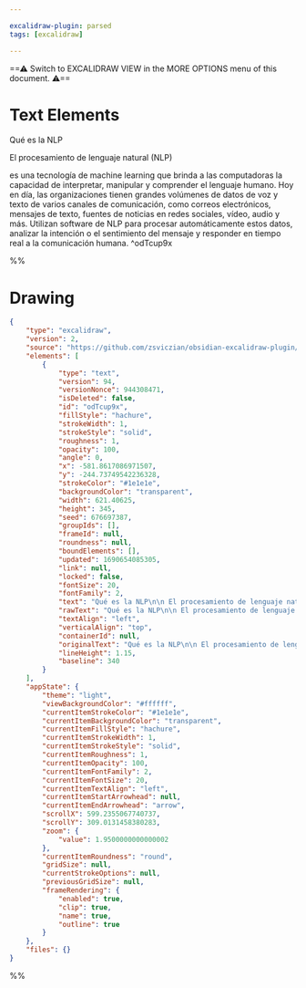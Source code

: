 ```yaml
---

excalidraw-plugin: parsed
tags: [excalidraw]

---
```

==⚠  Switch to EXCALIDRAW VIEW in the MORE OPTIONS menu of this document. ⚠==


# Text Elements
Qué es la NLP

 El procesamiento de lenguaje natural (NLP)

 
es una tecnología de machine learning que brinda
 a las computadoras la capacidad de interpretar, 
manipular y comprender el lenguaje humano. Hoy en día,
 las organizaciones tienen grandes volúmenes de datos de voz
 y texto de varios canales de comunicación, como correos 
electrónicos, mensajes de texto, fuentes de noticias en redes
 sociales, vídeo, audio y más. Utilizan software de NLP para procesar 
automáticamente estos datos, analizar la intención o
 el sentimiento del mensaje y responder en 
tiempo real a la comunicación humana. ^odTcup9x

%%
# Drawing
```json
{
	"type": "excalidraw",
	"version": 2,
	"source": "https://github.com/zsviczian/obsidian-excalidraw-plugin/releases/tag/1.9.11",
	"elements": [
		{
			"type": "text",
			"version": 94,
			"versionNonce": 944308471,
			"isDeleted": false,
			"id": "odTcup9x",
			"fillStyle": "hachure",
			"strokeWidth": 1,
			"strokeStyle": "solid",
			"roughness": 1,
			"opacity": 100,
			"angle": 0,
			"x": -581.8617086971507,
			"y": -244.73749542236328,
			"strokeColor": "#1e1e1e",
			"backgroundColor": "transparent",
			"width": 621.40625,
			"height": 345,
			"seed": 676697387,
			"groupIds": [],
			"frameId": null,
			"roundness": null,
			"boundElements": [],
			"updated": 1690654085305,
			"link": null,
			"locked": false,
			"fontSize": 20,
			"fontFamily": 2,
			"text": "Qué es la NLP\n\n El procesamiento de lenguaje natural (NLP)\n\n \nes una tecnología de machine learning que brinda\n a las computadoras la capacidad de interpretar, \nmanipular y comprender el lenguaje humano. Hoy en día,\n las organizaciones tienen grandes volúmenes de datos de voz\n y texto de varios canales de comunicación, como correos \nelectrónicos, mensajes de texto, fuentes de noticias en redes\n sociales, vídeo, audio y más. Utilizan software de NLP para procesar \nautomáticamente estos datos, analizar la intención o\n el sentimiento del mensaje y responder en \ntiempo real a la comunicación humana.",
			"rawText": "Qué es la NLP\n\n El procesamiento de lenguaje natural (NLP)\n\n \nes una tecnología de machine learning que brinda\n a las computadoras la capacidad de interpretar, \nmanipular y comprender el lenguaje humano. Hoy en día,\n las organizaciones tienen grandes volúmenes de datos de voz\n y texto de varios canales de comunicación, como correos \nelectrónicos, mensajes de texto, fuentes de noticias en redes\n sociales, vídeo, audio y más. Utilizan software de NLP para procesar \nautomáticamente estos datos, analizar la intención o\n el sentimiento del mensaje y responder en \ntiempo real a la comunicación humana.",
			"textAlign": "left",
			"verticalAlign": "top",
			"containerId": null,
			"originalText": "Qué es la NLP\n\n El procesamiento de lenguaje natural (NLP)\n\n \nes una tecnología de machine learning que brinda\n a las computadoras la capacidad de interpretar, \nmanipular y comprender el lenguaje humano. Hoy en día,\n las organizaciones tienen grandes volúmenes de datos de voz\n y texto de varios canales de comunicación, como correos \nelectrónicos, mensajes de texto, fuentes de noticias en redes\n sociales, vídeo, audio y más. Utilizan software de NLP para procesar \nautomáticamente estos datos, analizar la intención o\n el sentimiento del mensaje y responder en \ntiempo real a la comunicación humana.",
			"lineHeight": 1.15,
			"baseline": 340
		}
	],
	"appState": {
		"theme": "light",
		"viewBackgroundColor": "#ffffff",
		"currentItemStrokeColor": "#1e1e1e",
		"currentItemBackgroundColor": "transparent",
		"currentItemFillStyle": "hachure",
		"currentItemStrokeWidth": 1,
		"currentItemStrokeStyle": "solid",
		"currentItemRoughness": 1,
		"currentItemOpacity": 100,
		"currentItemFontFamily": 2,
		"currentItemFontSize": 20,
		"currentItemTextAlign": "left",
		"currentItemStartArrowhead": null,
		"currentItemEndArrowhead": "arrow",
		"scrollX": 599.2355067740737,
		"scrollY": 309.0131458380283,
		"zoom": {
			"value": 1.9500000000000002
		},
		"currentItemRoundness": "round",
		"gridSize": null,
		"currentStrokeOptions": null,
		"previousGridSize": null,
		"frameRendering": {
			"enabled": true,
			"clip": true,
			"name": true,
			"outline": true
		}
	},
	"files": {}
}
```
%%